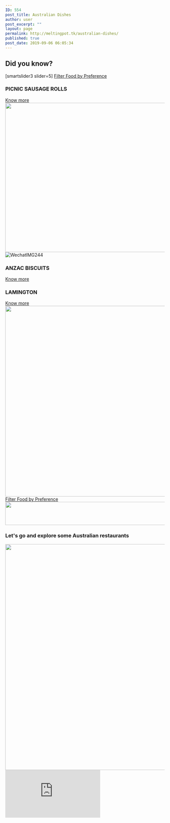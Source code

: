 ```yaml
---
ID: 554
post_title: Australian Dishes
author: user
post_excerpt: ""
layout: page
permalink: http://meltingpot.tk/australian-dishes/
published: true
post_date: 2019-09-06 06:05:34
---
```

<h2>Did you know?</h2>		
		[smartslider3 slider=5]		
			<a href="https://www.meltingpot.tk/dish-filter/" role="button">
						Filter Food by Preference
					</a>
			<a href="#dada">
						</a>
			<h3>PICNIC SAUSAGE ROLLS</h3>		
			<a href="https://meltingpot.tk/picnic-sausage-rolls/" role="button">
						Know more
					</a>
										<img width="626" height="470" src="http://meltingpot.tk/wp-content/uploads/2019/09/WechatIMG264.jpeg" alt="" srcset="https://meltingpot.tk/wp-content/uploads/2019/09/WechatIMG264.jpeg 626w, https://meltingpot.tk/wp-content/uploads/2019/09/WechatIMG264-300x225.jpeg 300w" sizes="(max-width: 626px) 100vw, 626px" />											
										<img src="http://meltingpot.tk/wp-content/uploads/elementor/thumbs/WechatIMG244-odxpjw2eg9nbcvrg3bhdqzdvmp6aljb1v3q1czb0pk.jpeg" title="WechatIMG244" alt="WechatIMG244" />											
			<h3>ANZAC BISCUITS</h3>		
			<a href="https://meltingpot.tk/anzac-biscuits/" role="button">
						Know more
					</a>
			<h3>LAMINGTON</h3>		
			<a href="https://www.meltingpot.tk/laminton/" role="button">
						Know more
					</a>
										<img width="799" height="600" src="http://meltingpot.tk/wp-content/uploads/2019/10/WechatIMG274.jpeg" alt="" srcset="https://meltingpot.tk/wp-content/uploads/2019/10/WechatIMG274.jpeg 799w, https://meltingpot.tk/wp-content/uploads/2019/10/WechatIMG274-300x225.jpeg 300w, https://meltingpot.tk/wp-content/uploads/2019/10/WechatIMG274-768x577.jpeg 768w" sizes="(max-width: 799px) 100vw, 799px" />											
			<a href="#" role="button">
						Filter Food by Preference
					</a>
										<img width="1483" height="73" src="http://meltingpot.tk/wp-content/uploads/2019/09/Untitled-47.png" alt="" srcset="https://meltingpot.tk/wp-content/uploads/2019/09/Untitled-47.png 1483w, https://meltingpot.tk/wp-content/uploads/2019/09/Untitled-47-300x15.png 300w, https://meltingpot.tk/wp-content/uploads/2019/09/Untitled-47-768x38.png 768w, https://meltingpot.tk/wp-content/uploads/2019/09/Untitled-47-1024x50.png 1024w" sizes="(max-width: 1483px) 100vw, 1483px" />											
			<h3>Let's go and explore some Australian restaurants</h3>		
										<img width="718" height="711" src="http://meltingpot.tk/wp-content/uploads/2019/09/Untitled-68.png" alt="" srcset="https://meltingpot.tk/wp-content/uploads/2019/09/Untitled-68.png 718w, https://meltingpot.tk/wp-content/uploads/2019/09/Untitled-68-150x150.png 150w, https://meltingpot.tk/wp-content/uploads/2019/09/Untitled-68-300x297.png 300w" sizes="(max-width: 718px) 100vw, 718px" />											
			<iframe frameborder="0" scrolling="no" marginheight="0" marginwidth="0" src="https://maps.google.com/maps?q=Modern%20Australian%20Restaurants&amp;t=m&amp;z=10&amp;output=embed&amp;iwloc=near" aria-label="Modern Australian Restaurants"></iframe>
